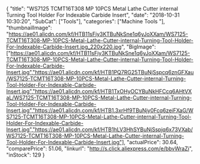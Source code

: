 {
	"title": "WS7125 TCMT16T308 MP 10PCS Metal Lathe Cutter internal Turning Tool Holder For Indexable Carbide Insert",
	"date": "2018-10-31 10:30:20",
	"SubCat": ["Tools"],
	"categories": ["Machine Tools "],
	"thumbnailImage": "https://ae01.alicdn.com/kf/HTB11sFiy3KTBuNkSne1q6yJoXXam/WS7125-TCMT16T308-MP-10PCS-Metal-Lathe-Cutter-internal-Turning-Tool-Holder-For-Indexable-Carbide-Insert.jpg_220x220.jpg",
	"BigImage": ["https://ae01.alicdn.com/kf/HTB11sFiy3KTBuNkSne1q6yJoXXam/WS7125-TCMT16T308-MP-10PCS-Metal-Lathe-Cutter-internal-Turning-Tool-Holder-For-Indexable-Carbide-Insert.jpg","https://ae01.alicdn.com/kf/HTB1PQ7RG25TBuNjSspcq6znGFXau/WS7125-TCMT16T308-MP-10PCS-Metal-Lathe-Cutter-internal-Turning-Tool-Holder-For-Indexable-Carbide-Insert.jpg","https://ae01.alicdn.com/kf/HTB1TxOHyOCYBuNkHFCcq6AHtVXaL/WS7125-TCMT16T308-MP-10PCS-Metal-Lathe-Cutter-internal-Turning-Tool-Holder-For-Indexable-Carbide-Insert.jpg","https://ae01.alicdn.com/kf/HTB1.3xrHf9TBuNjy0Fcq6zeiFXaG/WS7125-TCMT16T308-MP-10PCS-Metal-Lathe-Cutter-internal-Turning-Tool-Holder-For-Indexable-Carbide-Insert.jpg","https://ae01.alicdn.com/kf/HTB1hLV3HhSYBuNjSspjq6x73VXab/WS7125-TCMT16T308-MP-10PCS-Metal-Lathe-Cutter-internal-Turning-Tool-Holder-For-Indexable-Carbide-Insert.jpg"],
	"actualPrice": 30.64,
	"comparePrice": 51.06,
	"linkurl": "http://s.click.aliexpress.com/e/bbvWraZi",
	"inStock": 129
}
